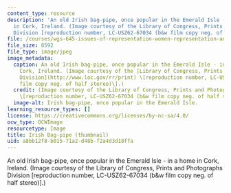```yaml
---
content_type: resource
description: 'An old Irish bag-pipe, once popular in the Emerald Isle - in a home
  in Cork, Ireland. (Image courtesy of the Library of Congress, Prints and Photographs
  Division [reproduction number, LC-USZ62-67034 (b&w film copy neg. of half stereo)].) '
file: /courses/wgs-645-issues-of-representation-women-representation-and-music-in-selected-folk-traditions-of-the-british-isles-and-north-america-fall-2005/a8bb12f8b01571a2d48bf2a4d3d18ffa_wgs-645f05-th.jpg
file_size: 8592
file_type: image/jpeg
image_metadata:
  caption: An old Irish bag-pipe, once popular in the Emerald Isle - in a home in
    Cork, Ireland. (Image courtesy of the [Library of Congress, Prints and Photographs
    Division](http://www.loc.gov/rr/print) \[reproduction number, LC-USZ62-67034 (b&w
    film copy neg. of half stereo)\].)
  credit: (Image courtesy of the Library of Congress, Prints and Photographs Division
    \[reproduction number, LC-USZ62-67034 (b&w film copy neg. of half stereo)\].)
  image-alt: Irish bag-pipe, once popular in the Emerald Isle.
learning_resource_types: []
license: https://creativecommons.org/licenses/by-nc-sa/4.0/
ocw_type: OCWImage
resourcetype: Image
title: Irish Bag-pipe (thumbnail)
uid: a8bb12f8-b015-71a2-d48b-f2a4d3d18ffa
---
```

An old Irish bag-pipe, once popular in the Emerald Isle - in a home in Cork, Ireland. (Image courtesy of the Library of Congress, Prints and Photographs Division [reproduction number, LC-USZ62-67034 (b&w film copy neg. of half stereo)].) 